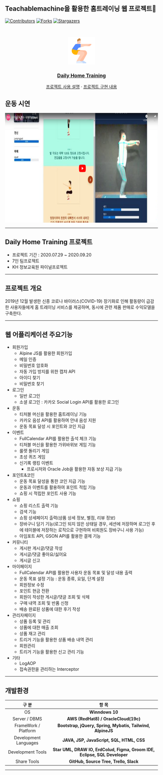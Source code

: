 ## Teachablemachine을 활용한 홈트레이닝 웹 프로젝트:muscle:
<!--KH정보교육원 | [NCS]UIUX엔지니어링 및 응용SW 엔지니어링 양성과정 | 파이널 프로젝트 - 데일리 홈 트레이닝-->

[![Contributors][contributors-shield]][contributors-url]
[![Forks][forks-shield]][forks-url]
[![Stargazers][stars-shield]][stars-url]

<!-- PROJECT LOGO -->
<br />
<p align="center">
  <a href="http://ec2-13-58-141-230.us-east-2.compute.amazonaws.com/main">
<img src="/src/main/webapp/resources/image/logo.png" alt="Logo" width="90" height="90">
  </a>

  <h3 align="center"><a href="http://ec2-13-58-141-230.us-east-2.compute.amazonaws.com/main">Daily Home Training</a></h3>


<p align="center">
<a href="https://docs.google.com/presentation/d/1iuE2iADcCUhdSmPSroiDmHCLeNlZcPa0KIJDjcHHadM/present?ueb=true&slide=id.g99697c53c3_2_75">프로젝트 사용 설명</a>
·
<a href="https://drive.google.com/file/d/1vlXfOw1kVsb-MrWxl_SBXJBDiX2si5d7/view?usp=sharing">프로젝트 구현 내용</a>
  </p>
</p>


<!-- TABLE OF CONTENTS -->
<!--
[![Everything Is AWESOME](https://drive.google.com/file/d/1YEdA2kfopd7Xm5NoV_jGcTBd-vAESnGc/view?usp=sharing)](https://www.youtube.com/watch?v=Kwo-cz8rn2U&list=PLgbeHDZM_xxI_9jEiNFwYJ2vGZoCThY0G )
-->

## 운동 시연
  <a href="https://www.youtube.com/watch?v=Kwo-cz8rn2U&list=PLgbeHDZM_xxI_9jEiNFwYJ2vGZoCThY0G">
<img src="/src/main/webapp/resources/image/youtube.png" alt="Logo" width="600" height="360">
  </a>
 

---

## Daily Home Training 프로젝트
* 프로젝트 기간 : 2020.07.29 ~ 2020.09.20
* 7인 팀프로젝트
* KH 정보교육원 파이널프로젝트

---

## 프로젝트 개요

2019년 12월 발생한 신종 코로나 바이러스(COVID-19) 장기화로 인해 활동량이 급감한 사용자들에게 홈 트레이닝 서비스를 제공하며, 동시에 관련 제품 판매로 수익모델을 구축한다.

---

## 웹 어플리케이션 주요기능

* 회원가입
  * Alpine JS를 활용한 회원가입
  * 메일 인증
  * 비밀번호 암호화
  * 자동 가입 방지를 위한 캡챠 API
  * 아이디 찾기
  * 비밀번호 찾기
* 로그인
  * 일반 로그인
  * 소셜 로그인 : 카카오 Social Login API를 활용한 로그인   
* 운동
  * 티처블 머신을 활용한 홈트레이닝 기능
  * 카카오 음성 API를 활용하여 안내 음성 지원
  * 운동 목표 달성 시 포인트와 코인 지급
* 이벤트
  * FullCalendar API를 활용한 출석 체크 기능
  * 티처블 머신을 활용한 가위바위보 게임 기능
  * 룰렛 돌리기 게임
  * 초성 퀴즈 게임
  * 신기록 랭킹 이벤트
    * 프로시저와 Oracle Job을 활용한 자동 보상 지급 기능
* 포인트&코인
  * 운동 목표 달성을 통한 코인 지급 기능
  * 운동과 이벤트를 활용하여 포인트 적립 기능
  * 쇼핑 시 적립한 포인트 사용 기능
* 쇼핑
  * 쇼핑 리스트 출력 기능
  * 검색 기능
  * 쇼핑 상세페이지 출력(상품 상세 정보, 별점, 리뷰 정보)
  * 장바구니 담기 기능(로그인 되지 않은 상태일 경우, 세션에 저장하며 로그인 후에 테이블에 저장하는 로직으로 구현하여 비회원도 장바구니 사용 가능)
  * 아임포트 API, GSON API를 활용한 결제 기능
* 커뮤니티
  * 게시판 게시글/댓글 작성
  * 게시글/댓글 좋아요/싫어요
  * 게시글 신고
* 마이페이지
  * FullCalendar API를 활용한 사용자 운동 목표 및 달성 내용 출력
  * 운동 목표 설정 기능 : 운동 종류, 요일, 단계 설정
  * 회원정보 수정
  * 포인트 현금 전환
  * 회원이 작성한 게시글/댓글 조회 및 삭제
  * 구매 내역 조회 및 반품 신청
  * 배송 완료된 상품에 대한 후기 작성
* 관리자페이지
  * 상품 등록 및 관리
  * 상품에 대한 매출 조회
  * 상품 재고 관리
  * 트리거 기능을 활용한 상품 배송 내역 관리
  * 회원관리
  * 트리거 기능을 활용한 신고 관리 기능
* 기타
  * LogAOP
  * 접속권한을 관리하는 Interceptor

---

## 개발환경

  |구 분|항 목|
  |:-------:|:------:|
  |OS|**Winndows 10**|
  |Server / DBMS|**AWS (RedHat8) / OracleCloud(19c)**|
  |FrameWork / Platform|**Bootstrap, jQuery, Spring, Mybatis, Tailwind, AlpineJS**|
  |Development Languages|**JAVA, JSP, JavaScript, SQL, HTML, CSS**|
  |Development Tools|**Star UML, DRAW IO, ErdColud, Figma, Groom IDE, Eclipse, SQL Developer**|
  |Share Tools|**GitHub, Source Tree, Trello, Slack**|

---





<!-- MARKDOWN LINKS & IMAGES -->
<!-- https://www.markdownguide.org/basic-syntax/#reference-style-links -->
[contributors-shield]: https://img.shields.io/github/contributors/HoonK212/KH_FinalProject.svg?style=flat-square
[contributors-url]: https://github.com/HoonK212/KH_FinalProject/graphs/contributors
[forks-shield]: https://img.shields.io/github/forks/HoonK212/KH_FinalProject.svg?style=flat-square
[forks-url]: https://github.com/HoonK212/KH_FinalProject/network/members
[stars-shield]: https://img.shields.io/github/stars/HoonK212/KH_FinalProject.svg?style=flat-square
[stars-url]: https://github.com/HoonK212/KH_FinalProject/stargazers
